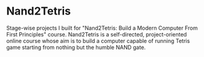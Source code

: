 # Nand2Tetris
Stage-wise projects I built for "Nand2Tetris: Build a Modern Computer From First Principles" course.
Nand2Tetris is a self-directed, project-oriented online course whose aim is to build a computer capable of running Tetris game starting from nothing but the humble NAND gate.
